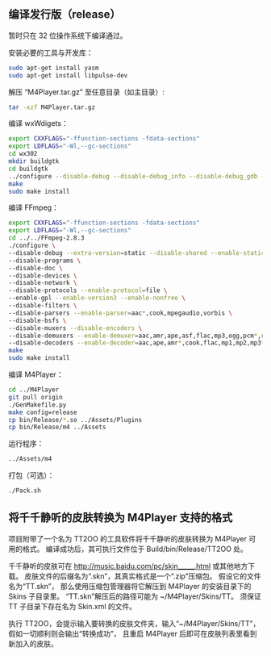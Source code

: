 ## 编译发行版（release）

暂时只在 32 位操作系统下编译通过。

安装必要的工具与开发库：
```sh
sudo apt-get install yasm
sudo apt-get install libpulse-dev
```

解压 “M4Player.tar.gz” 至任意目录（如主目录）:
```sh
tar -xzf M4Player.tar.gz
```

编译 wxWdigets：
```sh
export CXXFLAGS="-ffunction-sections -fdata-sections"
export LDFLAGS="-Wl,--gc-sections"
cd wx302
mkdir buildgtk
cd buildgtk
../configure --disable-debug --disable-debug_info --disable-debug_gdb --disable-shared
make
sudo make install
```

编译 FFmpeg：
```sh
export CXXFLAGS="-ffunction-sections -fdata-sections"
export LDFLAGS="-Wl,--gc-sections"
cd ../../FFmpeg-2.8.3
./configure \
--disable-debug --extra-version=static --disable-shared --enable-static --extra-cflags=--static \
--disable-programs \
--disable-doc \
--disable-devices \
--disable-network \
--disable-protocols --enable-protocol=file \
--enable-gpl --enable-version3 --enable-nonfree \
--disable-filters \
--disable-parsers --enable-parser=aac*,cook,mpegaudio,vorbis \
--disable-bsfs \
--disable-muxers --disable-encoders \
--disable-demuxers --enable-demuxer=aac,amr,ape,asf,flac,mp3,ogg,pcm*,rm,wav,xwma \
--disable-decoders --enable-decoder=aac,ape,amr*,cook,flac,mp1,mp2,mp3*,wma*,ra_*,vorbis
make
sudo make install
```

编译 M4Player：
```sh
cd ../M4Player
git pull origin
./GenMakefile.py
make config=release
cp bin/Release/*.so ../Assets/Plugins
cp bin/Release/m4 ../Assets
```

运行程序：
```sh
../Assets/m4
```

打包（可选）：
```sh
./Pack.sh
```

## 将千千静听的皮肤转换为 M4Player 支持的格式

项目附带了一个名为 TT2OO 的工具软件将千千静听的皮肤转换为 M4Player 可用的格式。
编译成功后，其可执行文件位于 Build/bin/Release/TT2OO 处。

千千静听的皮肤可在 <http://music.baidu.com/pc/skin_____.html> 或其他地方下载。
皮肤文件的后缀名为“.skn”，其真实格式是一个“.zip”压缩包。
假设它的文件名为“TT.skn”，
那么使用压缩包管理器将它解压到 M4Player 的安装目录下的Skins 子目录里。
“TT.skn”解压后的路径可能为 ~/M4Player/Skins/TT。
须保证 TT 子目录下存在名为 Skin.xml 的文件。

执行 TT2OO，会提示输入要转换的皮肤文件夹，输入“~/M4Player/Skins/TT”，
假如一切顺利则会输出“转换成功”，
且重启 M4Player 后即可在皮肤列表里看到新加入的皮肤。